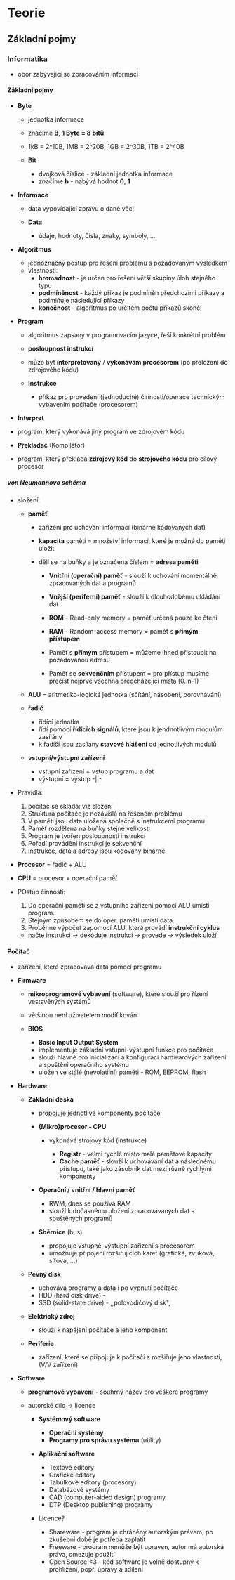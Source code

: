 # Teorie

## Základní pojmy

### Informatika

* obor zabývající se zpracováním informací

#### Základní pojmy

* **Byte**

  * jednotka informace
  * značíme **B**, **1 Byte = 8 bitů**
  * 1kB = 2^10B, 1MB = 2^20B, 1GB = 2^30B, 1TB = 2^40B

  * **Bit**

    * dvojková číslice - základní jednotka informace
    * značíme **b** - nabývá hodnot **0**, **1** 

* **Informace**

  * data vypovídající zprávu o dané věci

  * **Data**
    * údaje, hodnoty, čísla, znaky, symboly, ...

* **Algoritmus**

  * jednoznačný postup pro řešení problému s požadovaným výsledkem
  * vlastnosti:
    * **hromadnost** - je určen pro řešení větší skupiny úloh stejného typu
    * **podmíněnost** - každý příkaz je podmíněn předchozími příkazy a podmiňuje následující příkazy
    * **konečnost** - algoritmus po určitém počtu příkazů skončí

* **Program**

  * algoritmus zapsaný v programovacím jazyce, řeší konkrétní problém
  * **posloupnost instrukcí**
  * může být **interpretovaný** / **vykonávám procesorem** (po přeložení do zdrojového kódu)

  * **Instrukce**
  
    * příkaz pro provedení (jednoduché) činnosti/operace technickým vybavením počítače (procesorem)

* **Interpret**
* program, který vykonává jiný program ve zdrojovém kódu
  
* **Překladač** (Kompilátor)
* program, který překládá **zdrojový kód** do **strojového kódu** pro cílový procesor

##### von Neumannovo schéma

* složení:
  * **paměť**
    * zařízení pro uchování informací (binárně kódovaných dat)
    * **kapacita** paměti = množství informací, které je možné do paměti uložit
    * dělí se na buňky a je označena číslem = **adresa paměti**

      * **Vnitřní (operační) paměť** - slouží k uchování momentálně zpracovaných dat a programů
      * **Vnější (periferní) paměť** - slouží k dlouhodobému ukládání dat 
      
      * **ROM** - Read-only memory = paměť určená pouze ke čtení
      * **RAM** - Random-access memory = paměť s **přímým přístupem**

      * Paměť s **přímým** přístupem = můžeme ihned přistoupit na požadovanou adresu
      * Paměť se **sekvenčním** přístupem = pro přístup musíme přečíst nejprve všechna předcházející místa (0..n-1)

  * **ALU** = aritmetiko-logická jednotka (sčítání, násobení, porovnávání)
  * **řadič**
    * řídící jednotka
    * řídí pomocí **řídících signálů**, které jsou k jendnotlivým modulům zasílány
    * k řadiči jsou zasílány **stavové hlášení** od jednotlivých modulů

  * **vstupní/výstupní zařízení**
    * vstupní zařízení = vstup programu a dat
    * výstupní = výstup -||-

* Pravidla:
  1. počítač se skládá: viz složení
  2. Struktura počítače je nezávislá na řešeném problému
  3. V paměti jsou data uložená společně s instrukcemi programu
  4. Paměť rozdělena na buňky stejné velikosti
  5. Program je tvořen posloupnosti instrukcí
  6. Pořadí provádění instrukcí je sekvenční
  7. Instrukce, data a adresy jsou kódovány binárně

* **Procesor** = řadič + ALU
* **CPU** = procesor + operační paměť

* POstup činnosti:
  1. Do operační paměti se z vstupního zařízení pomocí ALU umístí program.
  2. Stejným způsobem se do oper. paměti umístí data.
  3. Proběhne výpočet zapomocí ALU, která provádí **instrukční cyklus**
    * načte instrukci &rarr; dekóduje instrukci &rarr; provede &rarr; výsledek uloží


#### Počítač

* zařízení, které zpracovává data pomocí programu

* **Firmware**

  * **mikroprogramové vybavení** (software), které slouží pro řízení vestavěných systémů
  * většinou není uživatelem modifikován

  * **BIOS**
    * **Basic Input Output System**
    * implementuje základní vstupní-výstupní funkce pro počítače
    * slouží hlavně pro inicializaci a konfiguraci hardwarových zařízení a spuštění operačního systému
    * uložen ve stálé (nevolatilní) paměti - ROM, EEPROM, flash

* **Hardware**

  * **Základní deska**
    * propojuje jednotlivé komponenty počítače

    * **(Mikro)procesor - CPU**
      * vykonává strojový kód (instrukce)
        
        * **Registr** - velmi rychlé místo malé pamětové kapacity
        * **Cache paměť** - slouží k uchovávání dat a následnému přístupu, také jako zásobník dat mezi různě rychlými komponenty

    * **Operační / vnitřní / hlavní paměť**
      * RWM, dnes se používá RAM
      * slouží k dočasnému uložení zpracovávaných dat a spuštěných programů

    * **Sběrnice** (bus)
      * propojuje vstupně-výstupní zařízení s procesorem
      * umožňuje připojení rozšiřujících karet (grafická, zvuková, síťová, ...)


  * **Pevný disk**
    * uchovává programy a data i po vypnutí počítače 
    * HDD (hard disk drive) - 
    * SSD (solid-state drive) - ,,polovodičový disk", 


  * **Elektrický zdroj**
    * slouží k napájení počítače a jeho komponent


  * **Periferie**
    * zařízení, které se připojuje k počítači a rozšiřuje jeho vlastnosti, (V/V zařízení)

* **Software**
  * **programové vybavení** - souhrný název pro veškeré programy
  * autorské dílo &rarr; licence

    * **Systémový software**
      * **Operační systémy** 
      * **Programy pro správu systému** (utility)

    * **Aplikační software**
      * Textové editory
      * Grafické editory
      * Tabulkové editory (procesory)
      * Databázové systémy
      * CAD (computer-aided design) programy
      * DTP (Desktop publishing) programy

    * Licence?
      * Shareware - program je chráněný autorským právem, po zkušební době je potřeba zaplatit
      * Freeware - program nemůže být upraven, autor má autorská práva, omezuje použití
      * Open Source <3 - kód software je volně dostupný k prohlížení, popř. úpravy a sdílení 